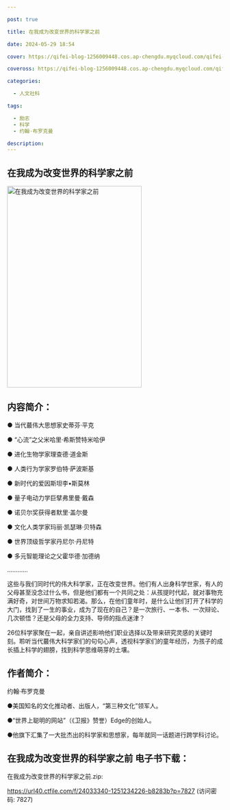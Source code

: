 ```yaml
---

post: true

title: 在我成为改变世界的科学家之前

date: 2024-05-29 18:54

cover: https://qifei-blog-1256009448.cos.ap-chengdu.myqcloud.com/qifei-blog/65215c26c458853aef739bf9.jpg

coveross: https://qifei-blog-1256009448.cos.ap-chengdu.myqcloud.com/qifei-blog/65215c26c458853aef739bf9.jpg

categories:

  - 人文社科

tags:

  - 励志
  - 科学
  - 约翰·布罗克曼

description:
---
```


## 在我成为改变世界的科学家之前
<img alt="在我成为改变世界的科学家之前 " class="aligncenter loaded" data-was-processed="true" decoding="async" fetchpriority="high" height="471" src="https://qifei-blog-1256009448.cos.ap-chengdu.myqcloud.com/qifei-blog/65215c26c458853aef739bf9.jpg" style="cursor: zoom-in;" width="314"/>

## 内容简介：

● 当代蕞伟大思想家史蒂芬·平克

● “心流”之父米哈里·希斯赞特米哈伊

● 进化生物学家理查德·道金斯

● 人类行为学家罗伯特·萨波斯基

● 新时代的爱因斯坦李•斯莫林

● 量子电动力学巨擘弗里曼·戴森

● 诺贝尔奖获得者默里·盖尔曼

● 文化人类学家玛丽·凯瑟琳·贝特森

● 世界顶级哲学家丹尼尔·丹尼特

● 多元智能理论之父霍华德·加德纳

…………

这些与我们同时代的伟大科学家，正在改变世界。他们有人出身科学世家，有人的父母甚至没念过什么书，但是他们都有一个共同之处：从孩提时代起，就对事物充满好奇，对世间万物求知若渴。那么，在他们童年时，是什么让他们打开了科学的大门，找到了一生的事业，成为了现在的自己？是一次旅行、一本书、一次辩论、几次顿悟？还是父母的全力支持、导师的指点迷津？

26位科学家聚在一起，亲自讲述影响他们职业选择以及带来研究灵感的关键时刻。聆听当代蕞伟大科学家们的句句心声，透视科学家们的童年经历，为孩子的成长插上科学的翅膀，找到科学思维萌芽的土壤。

## 作者简介：

约翰·布罗克曼

●美国知名的文化推动者、出版人，“第三种文化”领军人。

●“世界上聪明的网站”（《卫报》赞誉）Edge的创始人。

●他旗下汇集了一大批杰出的科学家和思想家，每年就同一话题进行跨学科讨论。

## 在我成为改变世界的科学家之前 电子书下载：

在我成为改变世界的科学家之前.zip: 

https://url40.ctfile.com/f/24033340-1251234226-b8283b?p=7827 (访问密码: 7827)
